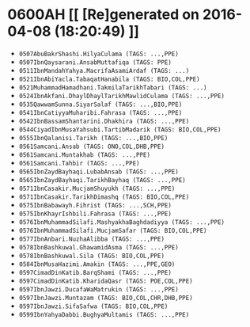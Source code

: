 # 0600AH [[ [Re]generated on 2016-04-08 (18:20:49) ]]

* `0507AbuBakrShashi.HilyaCulama (TAGS: ...,PPE)`
* `0507IbnQaysarani.AnsabMuttafiqa (TAGS: PPE)`
* `0511IbnMandahYahya.MacrifaAsamiArdaf (TAGS: ...)`
* `0521IbnAbiYacla.TabaqatHanabila (TAGS: BIO,COL,PPE)`
* `0521MuhammadHamadhani.TakmilaTarikhTabari (TAGS: ...)`
* `0524IbnAkfani.DhaylDhaylTarikhMawlidCulama (TAGS: ...,PPE)`
* `0535QawwamSunna.SiyarSalaf (TAGS: ...,BIO,PPE)`
* `0541IbnCatiyyaMuharibi.Fahrasa (TAGS: ...,PPE)`
* `0542IbnBassamShantarini.Dhakhira (TAGS: ...,PPE)`
* `0544CiyadIbnMusaYahsubi.TartibMadarik (TAGS: BIO,COL,PPE)`
* `0555IbnQalanisi.Tarikh (TAGS: ...,BIO,PPE)`
* `0561Samcani.Ansab (TAGS: ONO,COL,DHB,PPE)`
* `0561Samcani.Muntakhab (TAGS: ...,PPE)`
* `0561Samcani.Tahbir (TAGS: ...,PPE)`
* `0565IbnZaydBayhaqi.LubabAnsab (TAGS: ...,PPE)`
* `0565IbnZaydBayhaqi.TarikhBayhaq (TAGS: ...,PPE)`
* `0571IbnCasakir.MucjamShuyukh (TAGS: ...,PPE)`
* `0571IbnCasakir.TarikhDimashq (TAGS: BIO,COL,PPE)`
* `0575IbnBabawayh.Fihrist (TAGS: ...,SCH,PPE)`
* `0575IbnKhayrIshbili.Fahrasa (TAGS: ...,PPE)`
* `0576IbnMuhammadSilafi.MashyakhaBaghdadiyya (TAGS: ...,PPE)`
* `0576IbnMuhammadSilafi.MucjamSafar (TAGS: BIO,COL,PPE)`
* `0577IbnAnbari.NuzhaAlibba (TAGS: ...,PPE)`
* `0578IbnBashkuwal.GhawamidAsma (TAGS: ...,PPE)`
* `0578IbnBashkuwal.Sila (TAGS: BIO,COL,PPE)`
* `0584IbnMusaHazimi.Amakin (TAGS: ...,PPE,GEO)`
* `0597CimadDinKatib.BarqShami (TAGS: ...,PPE)`
* `0597CimadDinKatib.KharidaQasr (TAGS: POE,COL,PPE)`
* `0597IbnJawzi.DucafaWaMatrukin (TAGS: ...,PPE)`
* `0597IbnJawzi.Muntazam (TAGS: BIO,COL,CHR,DHB,PPE)`
* `0597IbnJawzi.SifaSafwa (TAGS: BIO,COL,PPE)`
* `0599IbnYahyaDabbi.BughyaMultamis (TAGS: ...,PPE)`
